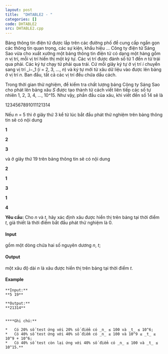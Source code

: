 ```yaml
---
layout: post
title:  "DHTABLE2 - "
categories: []
code: DHTABLE2
src: DHTABLE2.cpp
---
```




  


Bảng thông tin điện tử được lắp trên các đường phố để cung cấp ngắn gọn các thông tin quan trọng, các sự kiện, khẩu hiệu ... Công ty điện tử Sáng Sao vừa cho xuất xưởng một bảng thông tin điện tử có dạng một hàng gồm _n_ vị trí, mỗi vị trí hiển thị một ký tự. Các vị trí được đánh số từ 1 đến _n_ từ trái qua phải. Các ký tự chạy từ phải qua trái. Cứ mỗi giây ký tự ở vị trí _i_ chuyển sang vị trí _i−_1 (_i_ = 2, 3, …, _n_) và ký tự mới từ xâu dữ liệu vào được lên bảng ở vị trí _n_. Ban đầu, tất cả các vị trí đều chứa dấu cách.

Trong thời gian thử nghiệm, để kiểm tra chất lượng bảng Công ty Sáng Sao cho phát lên bảng xâu _S_ được tạo thành từ cách viết liên tiếp các số tự nhiên 1, 2, 3, 4, ..., 10^15. Như vậy, phần đầu của xâu, khi viết đến số 14 sẽ là

1234567891011121314

Nếu _n_ = 5 thì ở giây thứ 3 kể từ lúc bắt đầu phát thử nghiệm trên bảng thông tin sẽ có nội dung

**1**

**2**

**3**

và ở giây thứ 19 trên bảng thông tin sẽ có nội dung

**2**

**1**

**3**

**1**

**4**

**Yêu cầu:** Cho _n_ và _t_, hãy xác định xâu được hiển thị trên bảng tại thời điểm _t_, giả thiết là thời điểm bắt đầu phát thử nghiệm là 0.

#### Input

gồm một dòng chứa hai số nguyên dương _n_, _t_;

#### Output

một xâu độ dài _n_ là xâu được hiển thị trên bảng tại thời điểm _t_. 

#### Example

```
**Input:**
**5 19**

**Output:**
**21314**
```

```

```

```
****Ghi chú:**

*   Có 20% số test ứng với 20% số điểm có _n_ ≤ 100 và _t_ ≤ 10^6;
*   Có 40% số test ứng với 40% số điểm có _n_ ≤ 100 và 10^9 ≤ _t_ ≤ 10^9 + 10^6;
*   Có 40% số test còn lại ứng với 40% số điểm có _n_ ≤ 100 và _t_ ≤ 10^15.** 
```

<!--more-->

